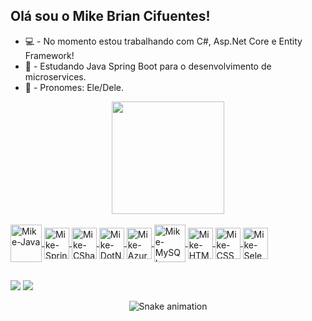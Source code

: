 ## Olá sou o Mike Brian Cifuentes! 

- 💻 - No momento estou trabalhando com C#, Asp.Net Core e Entity Framework!
- 🍃 - Estudando Java Spring Boot para o desenvolvimento de microservices.
- 👾 - Pronomes: Ele/Dele.

<div align="center">
  <a href="https://github.com/MikeCifuentes">
  <img height="180em" src="https://github-readme-stats.vercel.app/api?username=MikeCifuentes&show_icons=true&theme=tokyonight&include_all_commits=true&count_private=true"/>
</div>

</div>
<div style="display: inline_block"><br>
<img align="center" alt="Mike-Java" height="60" width="50" src="https://cdn.jsdelivr.net/gh/devicons/devicon/icons/java/java-original-wordmark.svg">
<img align="center" alt="Mike-Spring" height="50" width="40" src="https://cdn.jsdelivr.net/gh/devicons/devicon/icons/spring/spring-original.svg">
<img align="center" alt="Mike-CSharp" height="50" width="40" src="https://cdn.jsdelivr.net/gh/devicons/devicon/icons/csharp/csharp-original.svg">
<img align="center" alt="Mike-DotNet" height="50" width="40" src="https://cdn.jsdelivr.net/gh/devicons/devicon/icons/dotnetcore/dotnetcore-original.svg">
<img align="center" alt="Mike-Azure" height="50" width="40" src="https://cdn.jsdelivr.net/gh/devicons/devicon/icons/azure/azure-original.svg">
<img align="center" alt="Mike-MySQL" height="60" width="50" src="https://cdn.jsdelivr.net/gh/devicons/devicon/icons/mysql/mysql-original-wordmark.svg">
<img align="center" alt="Mike-HTML" height="50" width="40" src="https://cdn.jsdelivr.net/gh/devicons/devicon/icons/html5/html5-original.svg">
<img align="center" alt="Mike-CSS" height="50" width="40" src="https://cdn.jsdelivr.net/gh/devicons/devicon/icons/css3/css3-original.svg">
<img align="center" alt="Mike-Selenium" height="50" width="40" src="https://cdn.jsdelivr.net/gh/devicons/devicon/icons/selenium/selenium-original.svg">
</div>

##

<div> 
  <a href = "mailto:mike.cifuentes1998@gmail.com"><img src="https://img.shields.io/badge/-Gmail-%23333?style=for-the-badge&logo=gmail&logoColor=white" target="_blank"></a>
  <a href="https://www.linkedin.com/in/mikecifuentes/" target="_blank"><img src="https://img.shields.io/badge/-LinkedIn-%230077B5?style=for-the-badge&logo=linkedin&logoColor=white" target="_blank"></a> 
</div>
 <div align="center">
  
  ![Snake animation](https://github.com/MikeCifuentes/MikeCifuentes/blob/output/github-contribution-grid-snake.svg)
  
</div>
